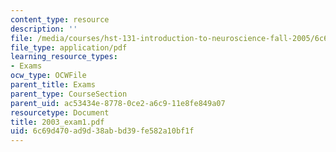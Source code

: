 ```yaml
---
content_type: resource
description: ''
file: /media/courses/hst-131-introduction-to-neuroscience-fall-2005/6c69d470ad9d38abbd39fe582a10bf1f_2003_exam1.pdf
file_type: application/pdf
learning_resource_types:
- Exams
ocw_type: OCWFile
parent_title: Exams
parent_type: CourseSection
parent_uid: ac53434e-8778-0ce2-a6c9-11e8fe849a07
resourcetype: Document
title: 2003_exam1.pdf
uid: 6c69d470-ad9d-38ab-bd39-fe582a10bf1f
---
```

